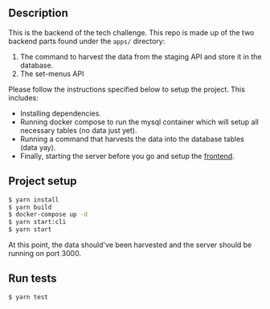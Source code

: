 ## Description

This is the backend of the tech challenge. This repo is made up of the two backend parts found under the ```apps/``` directory:
1. The command to harvest the data from the staging API and store it in the database.
2. The set-menus API

Please follow the instructions specified below to setup the project. This includes:
- Installing dependencies.
- Running docker compose to run the mysql container which will setup all necessary tables (no data just yet).
- Running a command that harvests the data into the database tables (data yay).
- Finally, starting the server before you go and setup the [frontend](https://github.com/hasmo22/imsohangryfrontend).

## Project setup

```bash
$ yarn install
$ yarn build
$ docker-compose up -d
$ yarn start:cli
$ yarn start
```

At this point, the data should've been harvested and the server should be running on port 3000.

## Run tests

```bash
$ yarn test
```
